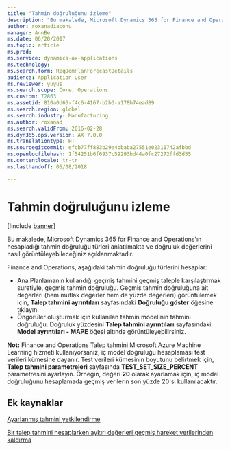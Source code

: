 ```yaml
---
title: "Tahmin doğruluğunu izleme"
description: "Bu makalede, Microsoft Dynamics 365 for Finance and Operations'ın hesapladığı tahmin doğruluğu türleri anlatılmakta ve doğruluk değerlerini nasıl görüntüleyebileceğiniz açıklanmaktadır."
author: roxanadiaconu
manager: AnnBe
ms.date: 06/20/2017
ms.topic: article
ms.prod: 
ms.service: dynamics-ax-applications
ms.technology: 
ms.search.form: ReqDemPlanForecastDetails
audience: Application User
ms.reviewer: yuyus
ms.search.scope: Core, Operations
ms.custom: 72863
ms.assetid: 810a0d63-f4c6-4167-b2b3-a178b74ead89
ms.search.region: global
ms.search.industry: Manufacturing
ms.author: roxanad
ms.search.validFrom: 2016-02-28
ms.dyn365.ops.version: AX 7.0.0
ms.translationtype: HT
ms.sourcegitcommit: efcb77ff883b29a4bbaba27551e02311742afbbd
ms.openlocfilehash: 1f54251b6f6937c59293bd44a0fc27272ffd3d55
ms.contentlocale: tr-tr
ms.lasthandoff: 05/08/2018

---
```


# <a name="monitor-forecast-accuracy"></a>Tahmin doğruluğunu izleme

[!include [banner](../includes/banner.md)]

Bu makalede, Microsoft Dynamics 365 for Finance and Operations'ın hesapladığı tahmin doğruluğu türleri anlatılmakta ve doğruluk değerlerini nasıl görüntüleyebileceğiniz açıklanmaktadır.

Finance and Operations, aşağıdaki tahmin doğruluğu türlerini hesaplar:

-   Ana Planlamanın kullandığı geçmiş tahmini geçmiş taleple karşılaştırmak suretiyle, geçmiş tahmin doğruluğu. Geçmiş tahmin doğruluğuna ait değerleri (hem mutlak değerler hem de yüzde değerleri) görüntülemek için, **Talep tahmini ayrıntıları** sayfasındaki **Doğruluğu göster** öğesine tıklayın.
-   Öngörüler oluşturmak için kullanılan tahmin modelinin tahmini doğruluğu. Doğruluk yüzdesini **Talep tahmini ayrıntıları** sayfasındaki **Model ayrıntıları - MAPE** öğesi altında görüntüleyebilirsiniz. 

**Not:** Finance and Operations Talep tahmini Microsoft Azure Machine Learning hizmeti kullanıyorsanız, iç model doğruluğu hesaplaması test verileri kümesine dayanır. Test verileri kümesinin boyutunu belirtmek için, **Talep tahmini parametreleri** sayfasında **TEST\_SET\_SIZE\_PERCENT** parametresini ayarlayın. Örneğin, değeri **20** olarak ayarlamak için, iç model doğruluğunu hesaplamada geçmiş verilerin son yüzde 20'si kullanılacaktır.


<a name="additional-resources"></a>Ek kaynaklar
--------

[Ayarlanmış tahmini yetkilendirme](authorize-adjusted-forecast.md)

[Bir talep tahmini hesaplarken aykırı değerleri geçmiş hareket verilerinden kaldırma](remove-historical-outliers-calculating-demand-forecast.md)




